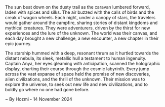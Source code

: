 
The sun beat down on the dusty trail as the caravan lumbered forward, laden with spices and silks. The air buzzed with the calls of birds and the creak of wagon wheels. Each night, under a canopy of stars, the travelers would gather around the campfire, sharing stories of distant kingdoms and mythical creatures. They were adventurers, driven by the thirst for new experiences and the lure of the unknown. The world was their canvas, and each day brought a new challenge, a new encounter, a new chapter in their epic journey.

The starship hummed with a deep, resonant thrum as it hurtled towards the distant nebula, its sleek, metallic hull a testament to human ingenuity. Captain Anya, her eyes gleaming with anticipation, scanned the holographic display, charting their course through the cosmic labyrinth. Every jump across the vast expanse of space held the promise of new discoveries, alien civilizations, and the thrill of the unknown. Their mission was to explore the universe, to seek out new life and new civilizations, and to boldly go where no one had gone before.

~ By Hozmi - 14 November 2024
